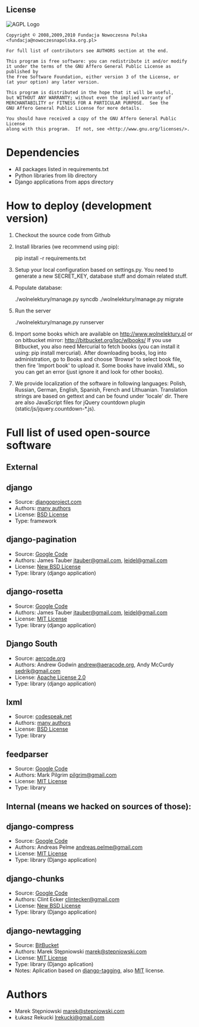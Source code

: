 License
-------

  ![AGPL Logo](http://www.gnu.org/graphics/agplv3-155x51.png)
    
    Copyright © 2008,2009,2010 Fundacja Nowoczesna Polska <fundacja@nowoczesnapolska.org.pl>
    
    For full list of contributors see AUTHORS section at the end. 

    This program is free software: you can redistribute it and/or modify
    it under the terms of the GNU Affero General Public License as published by
    the Free Software Foundation, either version 3 of the License, or
    (at your option) any later version.

    This program is distributed in the hope that it will be useful,
    but WITHOUT ANY WARRANTY; without even the implied warranty of
    MERCHANTABILITY or FITNESS FOR A PARTICULAR PURPOSE.  See the
    GNU Affero General Public License for more details.

    You should have received a copy of the GNU Affero General Public License
    along with this program.  If not, see <http://www.gnu.org/licenses/>.
    
Dependencies
============

 * All packages listed in requirements.txt
 * Python libraries from lib directory
 * Django applications from apps directory

How to deploy (development version)
=============

1. Checkout the source code from Github
2. Install libraries (we recommend using pip):

    pip install -r requirements.txt
    
3. Setup your local configuration based on settings.py. You need to generate a new SECRET_KEY, database stuff and domain related stuff.
4. Populate database:
    
    ./wolnelektury/manage.py syncdb
    ./wolnelektury/manage.py migrate

5. Run the server

   ./wolnelektury/manage.py runserver

    
6. Import some books which are available on http://www.wolnelektury.pl or on bitbucket mirror: http://bitbucket.org/lqc/wlbooks/
   If you use Bitbucket, you also need Mercurial to fetch books (you can install it using: pip install mercurial).
   After downloading books, log into administration, go to Books and choose 'Browse' to select book file,
   then fire 'Import book' to upload it. Some books have invalid XML, so you can get an error
   (just ignore it and look for other books).
   
7. We provide localization of the software in following languages: Polish, Russian, German, English, Spanish, French and Lithuanian.
   Translation strings are based on gettext and can be found under 'locale' dir.
   There are also JavaScript files for jQuery countdown plugin (static/js/jquery.countdown-*.js).

Full list of used open-source software
======================================

External
--------

django
--------
 - Source: [djangoproject.com](http://www.djangoproject.com/)
 - Authors: [many authors](http://code.djangoproject.com/browser/django/trunk/AUTHORS)
 - License: [BSD License](http://code.djangoproject.com/browser/django/trunk/LICENSE)
 - Type: framework

django-pagination
-----------------
 - Source: [Google Code](http://code.google.com/p/django-pagination/)
 - Authors: James Tauber <jtauber@gmail.com>, leidel@gmail.com
 - License: [New BSD License](http://www.opensource.org/licenses/bsd-license.php)
 - Type: library (django application)

django-rosetta
-----------------
 - Source: [Google Code](http://code.google.com/p/django-rosetta/)
 - Authors: James Tauber <jtauber@gmail.com>, leidel@gmail.com
 - License: [MIT License](http://www.opensource.org/licenses/mit-license.php)
 - Type: library (django application)

 
Django South
------------
- Source: [aercode.org](http://south.aeracode.org/)
- Authors: Andrew Godwin <andrew@aeracode.org>, Andy McCurdy <sedrik@gmail.com>
- License: [Apache License 2.0](http://www.opensource.org/licenses/apache2.0.php)
- Type: library (django application)

lxml
---------
 - Source: [codespeak.net](http://codespeak.net/lxml/index.html#download)
 - Authors: [many authors](http://codespeak.net/lxml/credits.html)
 - License: [BSD License](http://codespeak.net/lxml/index.html#license)
 - Type: library
 
feedparser
----------
 - Source: [Google Code](http://code.google.com/p/feedparser/)
 - Authors: Mark Pilgrim <pilgrim@gmail.com>
 - License: [MIT License](http://www.opensource.org/licenses/mit-license.php)
 - Type: library


Internal (means we hacked on sources of those): 
---------
 
django-compress
---------------
 - Source: [Google Code](http://code.google.com/p/django-compress/)
 - Authors: Andreas Pelme <andreas.pelme@gmail.com>
 - License: [MIT License](http://www.opensource.org/licenses/mit-license.php)
 - Type: library (Django application)
 
django-chunks
-------------
 - Source: [Google Code](http://code.google.com/p/django-chunks/)
 - Authors: Clint Ecker <clintecker@gmail.com>
 - License: [New BSD License](http://www.opensource.org/licenses/bsd-license.php)
 - Type: library (Django application)
 
django-newtagging
-----------------
 - Source: [BitBucket](http://www.bitbucket.org/zuber/django-newtagging/)
 - Authors: Marek Stępniowski <marek@stepniowski.com>
 - License: [MIT License](http://www.opensource.org/licenses/mit-license.php)
 - Type: library (Django aplication)
 - Notes: Aplication based on  [django-tagging](http://code.google.com/p/django-tagging/), also [MIT](http://www.opensource.org/licenses/mit-license.php) license.
 

Authors
=======
 
 * Marek Stępniowski  <marek@stepniowski.com>
 * Łukasz Rekucki <lrekucki@gmail.com>
